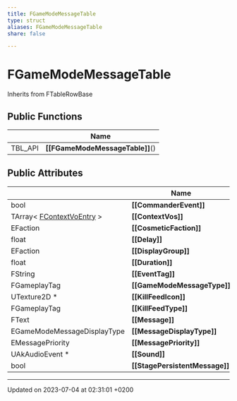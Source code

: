 ```yaml
---
title: FGameModeMessageTable
type: struct
aliases: FGameModeMessageTable
share: false

---
```


# FGameModeMessageTable





Inherits from FTableRowBase

## Public Functions

|                | Name           |
| -------------- | -------------- |
| TBL_API | **[[FGameModeMessageTable]]**() |

## Public Attributes

|                | Name           |
| -------------- | -------------- |
| bool | **[[CommanderEvent]]**  |
| TArray< [FContextVoEntry](/docs/SDK/Source/Classes/structFContextVoEntry.md) > | **[[ContextVos]]**  |
| EFaction | **[[CosmeticFaction]]**  |
| float | **[[Delay]]**  |
| EFaction | **[[DisplayGroup]]**  |
| float | **[[Duration]]**  |
| FString | **[[EventTag]]**  |
| FGameplayTag | **[[GameModeMessageType]]**  |
| UTexture2D * | **[[KillFeedIcon]]**  |
| FGameplayTag | **[[KillFeedType]]**  |
| FText | **[[Message]]**  |
| EGameModeMessageDisplayType | **[[MessageDisplayType]]**  |
| EMessagePriority | **[[MessagePriority]]**  |
| UAkAudioEvent * | **[[Sound]]**  |
| bool | **[[StagePersistentMessage]]**  |

-------------------------------

Updated on 2023-07-04 at 02:31:01 +0200